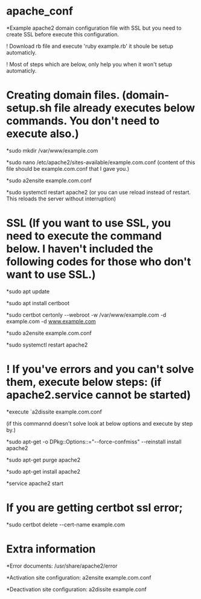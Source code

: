 # apache_conf

*Example apache2 domain configuration file with SSL but you need to create SSL before execute this configuration.

! Download rb file and execute 'ruby example.rb' it shoule be setup automaticly.
 
! Most of steps which are below, only help you when it won't setup automaticly.

# Creating domain files. (domain-setup.sh file already executes below commands. You don't need to execute also.)

*sudo mkdir /var/www/example.com

*sudo nano /etc/apache2/sites-available/example.com.conf (content of this file should be example.com.conf that I gave you.)

*sudo a2ensite example.com.conf

*sudo systemctl restart apache2 (or you can use reload instead of restart. This reloads the server without interruption)

# SSL (If you want to use SSL, you need to execute the command below. I haven't included the following codes for those who don't want to use SSL.)

*sudo apt update

*sudo apt install certboot

*sudo certbot certonly --webroot -w /var/www/example.com -d example.com -d www.example.com

*sudo a2ensite example.com.conf

*sudo systemctl restart apache2

# ! If you've errors and you can't solve them, execute below steps: (if apache2.service cannot be started)

*execute `a2dissite example.com.conf

(if this commannd doesn't solve look at below options and execute by step by.)

*sudo apt-get -o DPkg::Options::="--force-confmiss" --reinstall install apache2

*sudo apt-get purge apache2

*sudo apt-get install apache2

*service apache2 start

# If you are getting certbot ssl error;

*sudo certbot delete --cert-name example.com

# Extra information

*Error documents: /usr/share/apache2/error

*Activation site configuration: a2ensite example.com.conf

*Deactivation site configuration: a2dissite example.conf







